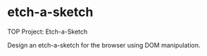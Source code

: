 # etch-a-sketch

TOP Project: Etch-a-Sketch

Design an etch-a-sketch for the browser using DOM manipulation.
